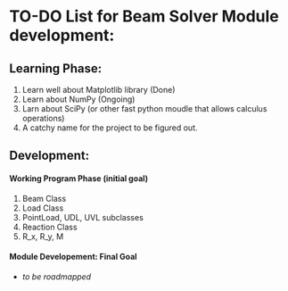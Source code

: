 # TO-DO List for Beam Solver Module development:

## Learning Phase:
1. Learn well about Matplotlib library (Done)
2. Learn about NumPy (Ongoing)
3. Larn about SciPy (or other fast python moudle that allows calculus operations)
4. A catchy name for the project to be figured out.

## Development:

#### Working Program Phase (initial goal)
1. Beam Class
2. Load Class
3. PointLoad, UDL, UVL subclasses
4. Reaction Class
5. R_x, R_y, M
 
#### Module Developement: Final Goal
- *to be roadmapped*

